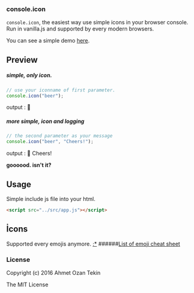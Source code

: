 ### console.icon

`console.icon`, the easiest way use simple icons in your browser console. Run in vanilla.js and supported by every modern browsers.

 You can see a simple demo [here](http://codepen.io/ahmetozantekin/pen/qaVKkV).
 
## Preview

##### simple, only icon.
```javascript
// use your iconname of first parameter.
console.icon("beer");
```
output : 🍺

##### more simple, icon and logging
```javascript
// the second parameter as your message
console.icon("beer", "Cheers!");
```
output : 🍺 Cheers!

**goooood. isn't it?**


## Usage

Simple include js file into your html.

```html
<script src="../src/app.js"></script>
```

## İcons

Supported every emojis anymore. [:*](https://github.com/erayarslan)
######[List of emoji cheat sheet](http://www.webpagefx.com/tools/emoji-cheat-sheet/)

### License
Copyright (c) 2016 Ahmet Ozan Tekin

The MIT License
